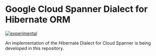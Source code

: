 # Google Cloud Spanner Dialect for Hibernate ORM

[![experimental](http://badges.github.io/stability-badges/dist/experimental.svg)](http://github.com/badges/stability-badges)

An implementation of the Hibernate Dialect for Cloud Spanner is being developed in this repository.
